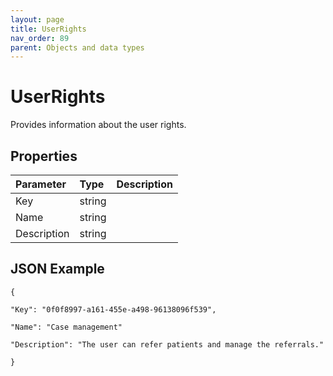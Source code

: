 ```yaml
---
layout: page
title: UserRights
nav_order: 89
parent: Objects and data types
---
```


# UserRights

Provides information about the user rights.

## Properties

| Parameter | Type   | Description                                                 |
|:----------|:-------|:------------------------------------------------------------|
| Key | string |     |
| Name | string |     |
| Description | string |     |

## JSON Example

```
{

"Key": "0f0f8997-a161-455e-a498-96138096f539",

"Name": "Case management"

"Description": "The user can refer patients and manage the referrals."

}
```
